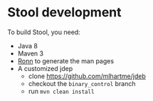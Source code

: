 # Stool development

To build Stool, you need:
* Java 8
* Maven 3
* [Ronn](https://github.com/rtomayko/ronn) to generate the man pages
* A customized jdep
  * clone https://github.com/mlhartme/jdeb
  * checkout the `binary_control` branch
  * run `mvn clean install`
  
